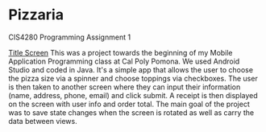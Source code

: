 # Pizzaria
CIS4280 Programming Assignment 1

[Title Screen](pizzariaScreenshots/titleScreen.png)
This was a project towards the beginning of my Mobile Application Programming class at Cal Poly Pomona. We used Android Studio and coded in Java. It's a simple app that allows the user to choose the pizza size via a spinner and choose toppings via checkboxes. The user is then taken to another screen where they can input their information (name, address, phone, email) and click submit. A receipt is then displayed on the screen with user info and order total. The main goal of the project was to save state changes when the screen is rotated as well as carry the data between views.
